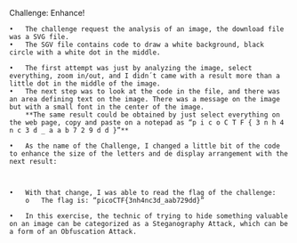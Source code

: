 Challenge: Enhance!

	•	The challenge request the analysis of an image, the download file was a SVG file.
	•	The SGV file contains code to draw a white background, black circle with a white dot in the middle.
 
	•	The first attempt was just by analyzing the image, select everything, zoom in/out, and I didn´t came with a result more than a little dot in the middle of the image.
	•	The next step was to look at the code in the file, and there was an area defining text on the image. There was a message on the image but with a small font in the center of the image.
		**The same result could be obtained by just select everything on the web page, copy and paste on a notepad as “p i c o C T F { 3 n h 4 n c 3 d _ a a b 7 2 9 d d }”**

	•	As the name of the Challenge, I changed a little bit of the code to enhance the size of the letters and de display arrangement with the next result:

 

	•	With that change, I was able to read the flag of the challenge:
		o	The flag is: “picoCTF{3nh4nc3d_aab729dd}”

	•	In this exercise, the technic of trying to hide something valuable on an image can be categorized as a Steganography Attack, which can be a form of an Obfuscation Attack.
